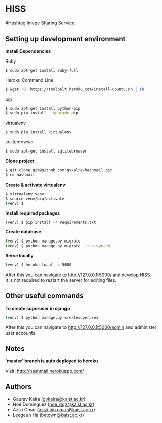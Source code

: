 HISS
============

\#Hashtag Image Sharing Service.

Setting up development environment
--------------------------------------------
**Install Dependencies**

Ruby
```bash
$ sudo apt-get install ruby-full
```
Heroku Command Line
```bash
$ wget -O- https://toolbelt.heroku.com/install-ubuntu.sh | sh
```
pip
```bash
$ sudo apt-get install python-pip
$ sudo pip install --upgrade pip
```
virtualenv
```bash
$ sudo pip install virtualenv
```
sqlitebrowser
```bash
$ sudo apt-get install sqlitebrowser
```

**Clone project**

```bash
$ git clone git@github.com:gvkalra/hashmail.git
$ cd hashmail
```

**Create & activate virtualenv**

```bash
$ virtualenv venv
$ source venv/bin/activate
(venv) $
```

**Install required packages**

```
(venv) $ pip install -r requirements.txt
```

**Create database**

```bash
(venv) $ python manage.py migrate
(venv) $ python manage.py migrate --run-syncdb
```

**Serve locally**

```bash
(venv) $ heroku local -p 5000
```
After this you can navigate to http://127.0.0.1:5000/ and develop HISS. <br/>
It is not required to restart the server for editing files.

Other useful commands
--------------------------------------------
**To create superuser in django**

```bash
(venv) $ python manage.py createsuperuser
```
After this you can navigate to http://127.0.0.1:5000/admin and administer user accounts.

Notes
--------------------------------------------
**'master' branch is auto deployed to heroku**

Visit: http://hashmail.herokuapp.com/

Authors
-----------------
- Gaurav Kalra (<gvkalra@kaist.ac.kr>)
- Noé Domínguez (<noe_dgz@kaist.ac.kr>)
- Azizi Omar (<azizi.bin.omar@kaist.ac.kr>)
- Leegeun Ha (<betown@kaist.ac.kr>)
